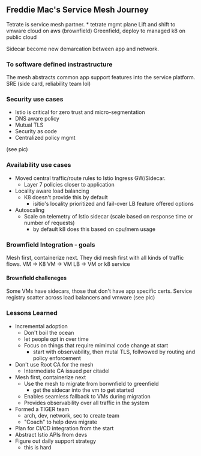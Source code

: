 Freddie Mac's Service Mesh Journey
----------------------------------

Tetrate is service mesh partner.
    * tetrate mgmt plane
Lift and shift to vmware cloud on aws (brownfield)
Greenfield, deploy to managed k8 on public cloud

Sidecar become new demarcation between app and network.

### To software defined instrastructure
The mesh abstracts common app support features into  the service platform.
SRE (side card, reliability team lol)

### Security use cases
* Istio is critical for zero trust and micro-segmentation
* DNS aware policy
* Mutual TLS
* Security as code
* Centralized policy mgmt

(see pic)

### Availability use cases
* Moved central traffic/route rules to Istio Ingress GW/Sidecar.
    * Layer 7 policies closer to application
* Locality aware load balancing
    * K8 doesn't provide this by default
        * isitio's locality prioritized and fail-over LB feature offered options
* Autoscaling
    * Scale on telemetry of Istio sidecar (scale based on response time or number of requests)
        * by default k8 does this based on cpu/mem usage

### Brownfield Integration - goals
Mesh first, containerize next.
They did mesh first with all kinds of traffic flows.
VM -> K8
VM -> VM
LB -> VM or k8 service

#### Brownfield challeneges
Some VMs have sidecars, those that don't have app specific certs.
Service registry scatter across load balancers and vmware
(see pic)

### Lessons Learned
* Incremental adoption
    * Don't boil the ocean
    * let people opt in over time
    * Focus on things that require mimimal code change at start
        * start with observability, then mutal TLS, follwowed by routing and policy enforcement
* Don't use Root CA for the mesh
    * Intermediate CA issued per citadel
* Mesh first, containerize next
    * Use the mesh to migrate from borwnfield to greenfield
        * get the sidecar into the vm to get started
    * Enables seamless fallback to VMs during migration
    * Provides observability over all traffic in the system
* Formed a TIGER team
    * arch, dev, network, sec to create team
    * "Coach" to help devs migrate
* Plan for CI/CD integration from the start
* Abstract Istio APIs from devs
* Figure out daily support strategy
    * this is hard